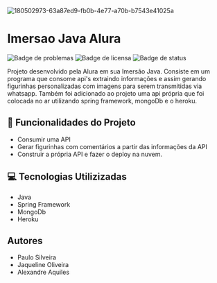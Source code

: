 ![180502973-63a87ed9-fb0b-4e77-a70b-b7543e41025a](https://user-images.githubusercontent.com/29707859/181015859-d6bed264-8eb3-431d-a77d-a608529b575f.jpg)
# <h1 aling="center">Imersao Java Alura</h1>


![Badge de problemas](https://img.shields.io/github/issues/felintob/Imersao-Alura)
![Badge de licensa](https://img.shields.io/badge/license-public-blue)
![Badge de status](https://img.shields.io/badge/status-finished-green)

Projeto desenvolvido pela Alura em sua Imersão Java. Consiste em um programa que consome api's extraindo informações e assim gerando figurinhas personalizadas com imagens para serem transmitidas via whatsapp. Também foi adicionado ao projeto uma api própria que foi colocada no ar utilizando spring framework, mongoDb e o heroku.


## :hammer: Funcionalidades do Projeto
- Consumir uma API
- Gerar figurinhas com comentários a partir das informações da API
- Construir a própria API e fazer o deploy na nuvem.


## 💻 Tecnologias Utilizizadas
- Java
- Spring Framework
- MongoDb
- Heroku


## Autores
- Paulo Silveira
- Jaqueline Oliveira
- Alexandre Aquiles
